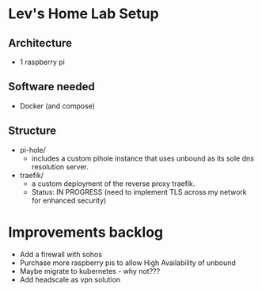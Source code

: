 # Lev's Home Lab Setup

## Architecture
- 1 raspberry pi 

## Software needed
- Docker (and compose)

## Structure

- pi-hole/
    - includes a custom pihole instance that uses unbound as its sole dns resolution server.
- traefik/
    - a custom deployment of the reverse proxy traefik. 
    - Status: IN PROGRESS (need to implement TLS across my network for enhanced security)

# Improvements backlog
- Add a firewall with sohos
- Purchase more raspberry pis to allow High Availability of unbound
- Maybe migrate to kubernetes - why not???
- Add headscale as vpn solution

